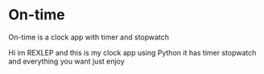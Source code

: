 # On-time
On-time is a clock app with timer and stopwatch 

Hi im REXLEP and this is my clock app using Python it has timer stopwatch and everything you want just enjoy
